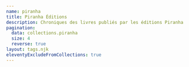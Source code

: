 ```yaml
---
name: piranha
title: Piranha Éditions
description: Chroniques des livres publiés par les éditions Piranha
pagination:
  data: collections.piranha
  size: 4
  reverse: true
layout: tags.njk
eleventyExcludeFromCollections: true
---
```

